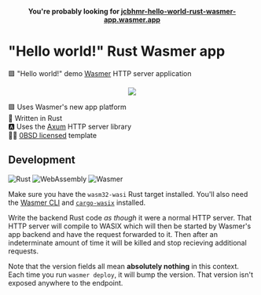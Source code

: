 <p align=center>
  <b>You're probably looking for <a href="https://jcbhmr-hello-world-rust-wasmer-app.wasmer.app/">jcbhmr-hello-world-rust-wasmer-app.wasmer.app</a></b>
</p>

# "Hello world!" Rust Wasmer app

🟪 "Hello world!" demo [Wasmer] HTTP server application

<p align=center>
  <img src="https://i.imgur.com/WaxzU93.png">
</p>

🟪 Uses Wasmer's new app platform \
🦀 Written in Rust \
🅰 Uses the [Axum] HTTP server library \
👩‍⚖️ [0BSD licensed](./LICENSE) template

## Development

![Rust](https://img.shields.io/static/v1?style=for-the-badge&message=Rust&color=000000&logo=Rust&logoColor=FFFFFF&label=)
![WebAssembly](https://img.shields.io/static/v1?style=for-the-badge&message=WebAssembly&color=654FF0&logo=WebAssembly&logoColor=FFFFFF&label=)
![Wasmer](https://img.shields.io/static/v1?style=for-the-badge&message=Wasmer&color=4946DD&logo=Wasmer&logoColor=FFFFFF&label=)

Make sure you have the `wasm32-wasi` Rust target installed. You'll also need the
[Wasmer CLI] and [`cargo-wasix`] installed.

Write the backend Rust code _as though_ it were a normal HTTP server. That HTTP
server will compile to WASIX which will then be started by Wasmer's app backend
and have the request forwarded to it. Then after an indeterminate amount of time
it will be killed and stop recieving additional requests.

Note that the version fields all mean **absolutely nothing** in this context. Each
time you run `wasmer deploy`, it will bump the version. That version isn't
exposed anywhere to the endpoint.

<!-- prettier-ignore-start -->
[wasmer]: https://wasmer.io/
[axum]: https://github.com/tokio-rs/axum
[wasmer cli]: https://docs.wasmer.io/install
[`cargo-wasix`]: https://github.com/wasix-org/cargo-wasix
<!-- prettier-ignore-end -->
